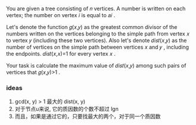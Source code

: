 You are given a tree consisting of 𝑛
 vertices. A number is written on each vertex; the number on vertex 𝑖
 is equal to 𝑎𝑖
.

Let's denote the function 𝑔(𝑥,𝑦)
 as the greatest common divisor of the numbers written on the vertices belonging to the simple path from vertex 𝑥
 to vertex 𝑦
 (including these two vertices). Also let's denote 𝑑𝑖𝑠𝑡(𝑥,𝑦)
 as the number of vertices on the simple path between vertices 𝑥
 and 𝑦
, including the endpoints. 𝑑𝑖𝑠𝑡(𝑥,𝑥)=1
 for every vertex 𝑥
.

Your task is calculate the maximum value of 𝑑𝑖𝑠𝑡(𝑥,𝑦)
 among such pairs of vertices that 𝑔(𝑥,𝑦)>1
.

### ideas
1. gcd(x, y) > 1 最大的 dist(x, y)
2. 对于节点u来说, 它的质因数的个数不超过 lgn
3. 而且，如果是通过它的，只要找最大的两个，对于同一个质因数